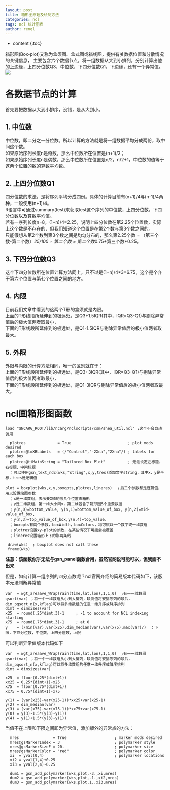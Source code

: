 ```yaml
---
layout: post
title: 箱形图原理及绘制方法
categories: ncl
tags: ncl 统计图表
author: renql
---
```


* content
{:toc}

箱形图(Box-plot)又称为盒须图、盒式图或箱线图，提供有关数据位置和分散情况的关键信息，
主要包含六个数据节点，将一组数据从大到小排列，分别计算出他的上边缘，上四分位数Q3，中位数，下四分位数Q1，下边缘，还有一个异常值。  
![](http://www.6sq.net/uploads/answer/20081206/20081206_d4e5a6a69cbc0bc64b84CUSqVWlRYFZN.jpg)   



# 各数据节点的计算
首先要把数据从大到小排序，没错，是从大到小。 
## 1. 中位数 
中位数，即二分之一分位数。所以计算的方法就是将一组数据平均分成两份，取中间这个数。  
如果原始序列长度n是奇数，那么中位数所在位置是(n+1)/2；  
如果原始序列长度n是偶数，那么中位数所在位置是n/2，n/2+1，中位数的值等于这两个位置的数的算数平均数。

## 2. 上四分位数Q1 
四分位数的求法，是将序列平均分成四份。具体的计算目前有(n+1)/4与(n-1)/4两种，一般使用(n+1)/4。  
R语言中可通过summary(test)来获取test这个序列的中位数，上四分位数，下四分位数以及算数平均值。  
若有一序列长度n=8，(1+n)/4=2.25，说明上四分位数在第2.25个位置数，实际上这个数是不存在的，但我们知道这个位置是在第2个数与第3个数之间的。   
只能假想从第2个数到第3个数之间是均匀分布的，那么第2.25个数 = （第三个数-第二个数）*25/100 + 第二个数 = 第二个数*0.75+第三个数*0.25。

## 3. 下四分位数Q3 
这个下四分位数所在位置计算方法同上，只不过是(1+n)/4*3=6.75，这个是个介于第六个位置与第七个位置之间的地方。

## 4. 内限 
目前我们文章中看到的这两个T形的盒须就是内限。  
上面的T形线段所延伸到的极远处，是Q3+1.5IQR(其中，IQR=Q3-Q1)与剔除异常值后的极大值两者取最小，  
下面的T形线段所延伸到的极远处，是Q1-1.5IQR与剔除异常值后的极小值两者取最大。

## 5. 外限 
外限与内限的计算方法相同，唯一的区别就在于：   
上面的T形线段所延伸到的极远处，是Q3+3IQR(其中，IQR=Q3-Q1)与剔除异常值后的极大值两者取最小，   
下面的T形线段所延伸到的极远处，是Q1-3IQR与剔除异常值后的极小值两者取最大。

# ncl画箱形图函数
```
load "$NCARG_ROOT/lib/ncarg/nclscripts/csm/shea_util.ncl" ;这个不会自动调用

  plotres              = True                         ; plot mods desired
  plotres@tmXBLabels   = (/"Control","-2Xna","2Xna"/) ; labels for each box
  plotres@tiMainString = "Tailored Box Plot"          ; 无法设定左标题、右标题、中间标题
  ；可以使用gsn_text_ndc(wks,"string",x,y,tres)添加文字string，其中x，y是坐标，tres是逻辑值
  
plot = boxplot(wks,x,y,boxopts,plotres,lineres)  ；后三个参数都是逻辑值，用以设置绘图参数
  ；x是一维数组，表示要X轴的哪几个位置画箱形
  ；y是二维数组，第一维大小同x，第二维包含了箱形图5个重要数据
  ；y(n,0)=bottom_value, y(n,1)=bottom_value_of_box, y(n,2)=mid-value_of_box,
  ；y(n,3)=top_value_of_box,y(n,4)=top_value.
  ；boxopts有两个参数，boxWidth，boxColors，均可赋以一个数字或一维数组
  ；plotres设置xy-plot的参数，在某些情况下可能会被覆盖
  ；lineres设置箱形上下的那两条线
  
 draw(wks)  ; boxplot does not call these
 frame(wks)
 ```
**注意：该函数似乎无法与gsn_panel函数合用，虽然官网说可能可以，但我画不出来**

但是，如何计算一组序列的四分点数呢？ncl官网介绍的简易版本代码如下，该版本无法判断异常值
```
var  = wgt_areaave_Wrap(rain(time,lat,lon),1,1,0)  ;有一一维数组
qsort(var) ；将一个一维数组从小到大排列，缺测值将安排序列的最后，dim_pqsort_n(x,kflag)可以将多维数组的任意一维升序或降序排列
dimt = dimsizes(var)
x25  = round(.25*dimt,3)-1     ; -1 to account for NCL indexing starting
x75  = round(.75*dimt,3)-1     ; at 0 
y    = (/min(var),var(x25),dim_median(var),var(x75),max(var)/)  ；下限，下四分位数，中位数，上四分位数，上限 
```

可以判断异常值版本代码如下    
```
var  = wgt_areaave_Wrap(rain(time,lat,lon),1,1,0)  ;有一一维数组
qsort(var) ；将一个一维数组从小到大排列，缺测值将安排序列的最后，dim_pqsort_n(x,kflag)可以将多维数组的任意一维升序或降序排列
dimt = dimsizes(var)

x25  = floor(0.25*(dimt+1))
xx25 = 0.25*(dimt+1)-x25
x75  = floor(0.75*(dimt+1))
xx75 = 0.75*(dimt+1)-x75

y(1) = (var(x25)-var(x25-1))*xx25+var(x25-1)
y(2) = dim_median(var)
y(3) = (var(x75)-var(x75-1))*xx75+var(x75-1)
y(0) = y(3)-1.5*(y(3)-y(1))
y(4) = y(1)+1.5*(y(3)-y(1))
```

当值不在上限和下限之间即为异常值，添加额外的异常点的方法：  
```
  mres               = True                     ; marker mods desired
  mres@gsMarkerIndex = 3                        ; polymarker style
  mres@gsMarkerSizeF = 20.                      ; polymarker size
  mres@gsMarkerColor = "red"                    ; polymarker color
  xi  = yval(0,4)                               ; polymarker locations
  xi2 = yval(1,4)+0.25
  xi3 = yval(2,4)-0.25

  dum1 = gsn_add_polymarker(wks,plot,-3.,xi,mres) 
  dum2 = gsn_add_polymarker(wks,plot,-1.,xi2,mres) 
  dum3 = gsn_add_polymarker(wks,plot,1.,xi3,mres)
  ```
